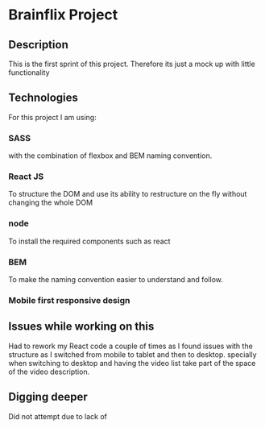 # Brainflix Project

## Description

This is the first sprint of this project. Therefore its just a mock up with little functionality

## Technologies

For this project I am using:

### SASS

with the combination of flexbox and BEM naming convention.

### React JS

To structure the DOM and use its ability to restructure on the fly without changing the whole DOM

### node

To install the required components such as react

### BEM

To make the naming convention easier to understand and follow.

### Mobile first responsive design

## Issues while working on this

Had to rework my React code a couple of times as I found issues with the structure as I switched from mobile to tablet and then to desktop. specially when switching to desktop and having the video list take part of the space of the video description.

## Digging deeper

Did not attempt due to lack of
